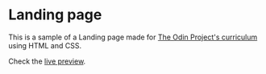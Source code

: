 # Landing page

This is a sample of a Landing page made for <a href="https://www.theodinproject.com/">The Odin Project's curriculum</a> using HTML and CSS.

Check the <a href="https://vinicius-feitoza.github.io/landing-page/">live preview</a>.